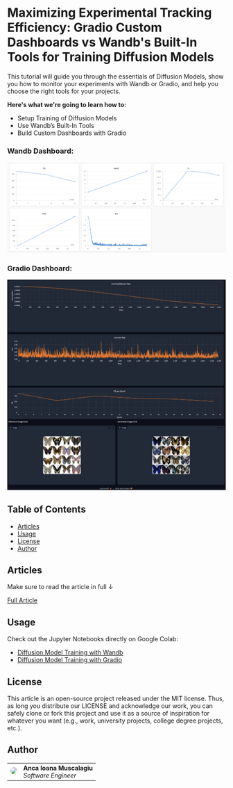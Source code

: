 # Maximizing Experimental Tracking Efficiency: Gradio Custom Dashboards vs Wandb's Built-In Tools for Training Diffusion Models

This tutorial will guide you through the essentials of Diffusion Models, show you how to monitor your experiments with Wandb or Gradio, and help you choose the right tools for your projects.

<b>Here's what we're going to learn how to:</b>
- Setup Training of Diffusion Models
- Use Wandb’s Built-In Tools
- Build Custom Dashboards with Gradio

### Wandb Dashboard:
![Wandb Dashboard](./media/wandb_dashboard.png)

### Gradio Dashboard:
![Gradio Dashboard](./media/gradio_dashboard.png)

## Table of Contents

- [Articles](#articles)
- [Usage](#usage)
- [License](#license)
- [Author](#author)

## Articles

Make sure to read the article in full ↓

[Full Article](https://medium.com/decodingml/maximizing-experimental-tracking-efficiency-gradio-custom-dashboards-vs-wandbs-built-in-tools-for-960ca87b90ca)

## Usage

Check out the Jupyter Notebooks directly on Google Colab:
- [Diffusion Model Training with Wandb](https://colab.research.google.com/drive/10VA2OhPaKRL_Xoq_ftInNcc-UXwjimDY?usp=sharing)
- [Diffusion Model Training with Gradio](https://colab.research.google.com/drive/1Kp0a5bFJLCS93hXW8jBQc2vS-42SWJED?usp=sharing)

## License

This article is an open-source project released under the MIT license. Thus, as long you distribute our LICENSE and acknowledge our work, you can safely clone or fork this project and use it as a source of inspiration for whatever you want (e.g., work, university projects, college degree projects, etc.).


## Author

<table>
  <tr>
    <td><a href="https://github.com/915-Muscalagiu-AncaIoana" target="_blank"><img src="https://github.com/915-Muscalagiu-AncaIoana.png" width="100" style="border-radius:50%;"/></a></td>
    <td>
      <strong>Anca Ioana Muscalagiu</strong><br />
      <i>Software Engineer</i>
    </td>
  </tr>
</table>

